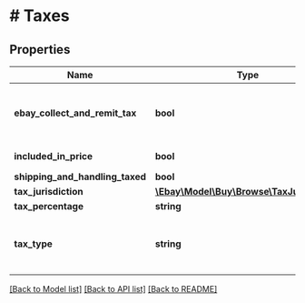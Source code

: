 # # Taxes

## Properties

Name | Type | Description | Notes
------------ | ------------- | ------------- | -------------
**ebay_collect_and_remit_tax** | **bool** | This field is only returned if &lt;code&gt;true&lt;/code&gt;, and indicates that eBay will collect tax (sales tax, Goods and Services tax, or VAT) for at least one line item in the order, and remit the tax to the taxing authority of the buyer&#39;s residence. | [optional]
**included_in_price** | **bool** | This indicates if tax was applied for the cost of the item. | [optional]
**shipping_and_handling_taxed** | **bool** | This indicates if tax is applied for the shipping cost. | [optional]
**tax_jurisdiction** | [**\Ebay\Model\Buy\Browse\TaxJurisdiction**](TaxJurisdiction.md) |  | [optional]
**tax_percentage** | **string** | The percentage of tax. | [optional]
**tax_type** | **string** | This field indicates the type of tax that may be collected for the item. For implementation help, refer to &lt;a href&#x3D;&#39;https://developer.ebay.com/api-docs/buy/browse/types/gct:TaxType&#39;&gt;eBay API documentation&lt;/a&gt; | [optional]

[[Back to Model list]](../../README.md#models) [[Back to API list]](../../README.md#endpoints) [[Back to README]](../../README.md)
